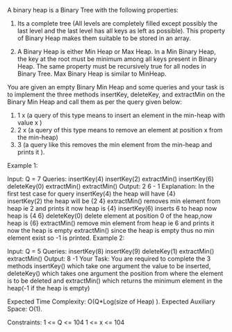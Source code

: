 A binary heap is a Binary Tree with the following properties:
1) Its a complete tree (All levels are completely filled except possibly the last level and the last level has all keys as left as possible). This property of Binary Heap makes them suitable to be stored in an array.

2) A Binary Heap is either Min Heap or Max Heap. In a Min Binary Heap, the key at the root must be minimum among all keys present in Binary Heap. The same property must be recursively true for all nodes in Binary Tree. Max Binary Heap is similar to MinHeap.

You are given an empty Binary Min Heap and some queries and your task is to implement the three methods insertKey,  deleteKey,  and extractMin on the Binary Min Heap and call them as per the query given below:
1) 1  x  (a query of this type means to insert an element in the min-heap with value x )
2) 2  x  (a query of this type means to remove an element at position x from the min-heap)
3) 3  (a query like this removes the min element from the min-heap and prints it ).

Example 1:

Input:
Q = 7
Queries:
insertKey(4)
insertKey(2)
extractMin()
insertKey(6)
deleteKey(0)
extractMin()
extractMin()
Output: 2 6 - 1
Explanation: In the first test case for
query 
insertKey(4) the heap will have  {4}  
insertKey(2) the heap will be {2 4}
extractMin() removes min element from 
             heap ie 2 and prints it
             now heap is {4} 
insertKey(6) inserts 6 to heap now heap
             is {4 6}
deleteKey(0) delete element at position 0
             of the heap,now heap is {6}
extractMin() remove min element from heap
             ie 6 and prints it  now the
             heap is empty
extractMin() since the heap is empty thus
             no min element exist so -1
             is printed.
Example 2:

Input:
Q = 5
Queries:
insertKey(8)
insertKey(9)
deleteKey(1)
extractMin()
extractMin()
Output: 8 -1
Your Task:
You are required to complete the 3 methods insertKey() which take one argument the value to be inserted, deleteKey() which takes one argument the position from where the element is to be deleted and extractMin() which returns the minimum element in the heap(-1 if the heap is empty)

Expected Time Complexity: O(Q*Log(size of Heap) ).
Expected Auxiliary Space: O(1).

Constraints:
1 <= Q <= 104
1 <= x <= 104

